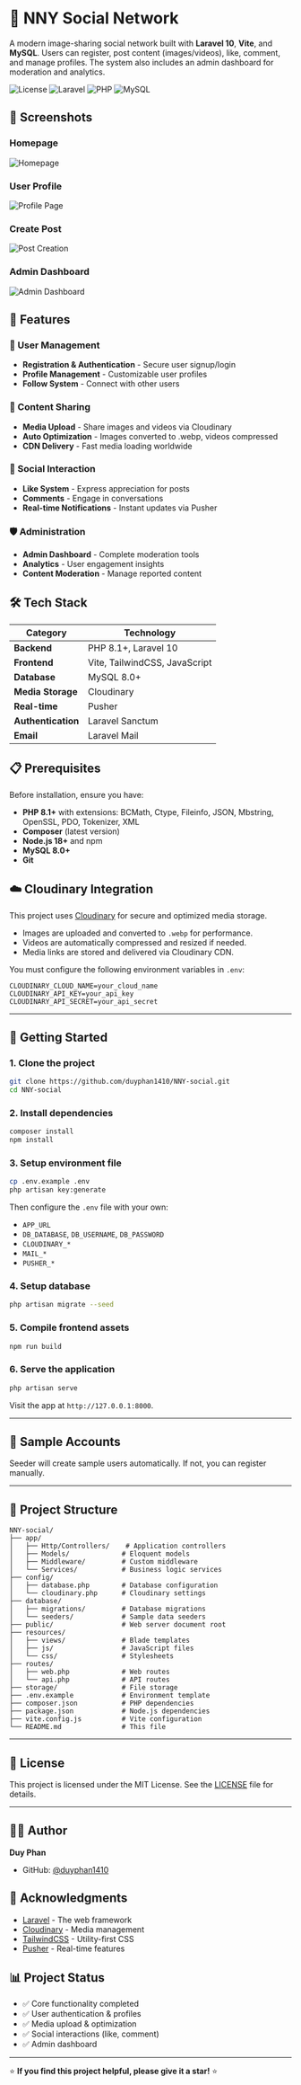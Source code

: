 # 📱 NNY Social Network

A modern image-sharing social network built with **Laravel 10**, **Vite**, and **MySQL**. Users can register, post content (images/videos), like, comment, and manage profiles. The system also includes an admin dashboard for moderation and analytics.

![License](https://img.shields.io/badge/license-MIT-blue.svg)
![Laravel](https://img.shields.io/badge/Laravel-10-red.svg)
![PHP](https://img.shields.io/badge/PHP-8.1+-blue.svg)
![MySQL](https://img.shields.io/badge/MySQL-8.0+-orange.svg)

## 📸 Screenshots

### Homepage
![Homepage](screenshots/homepage.png)

### User Profile
![Profile Page](screenshots/profile.png)

### Create Post
![Post Creation](screenshots/create-post.png)

### Admin Dashboard
![Admin Dashboard](screenshots/admin-dashboard.png)

## 🚀 Features

### 👥 User Management
- **Registration & Authentication** - Secure user signup/login
- **Profile Management** - Customizable user profiles
- **Follow System** - Connect with other users

### 📱 Content Sharing  
- **Media Upload** - Share images and videos via Cloudinary
- **Auto Optimization** - Images converted to .webp, videos compressed
- **CDN Delivery** - Fast media loading worldwide

### 💬 Social Interaction
- **Like System** - Express appreciation for posts
- **Comments** - Engage in conversations
- **Real-time Notifications** - Instant updates via Pusher

### 🛡️ Administration
- **Admin Dashboard** - Complete moderation tools
- **Analytics** - User engagement insights
- **Content Moderation** - Manage reported content

## 🛠️ Tech Stack

| Category | Technology |
|----------|------------|
| **Backend** | PHP 8.1+, Laravel 10 |
| **Frontend** | Vite, TailwindCSS, JavaScript |
| **Database** | MySQL 8.0+ |
| **Media Storage** | Cloudinary |
| **Real-time** | Pusher |
| **Authentication** | Laravel Sanctum |
| **Email** | Laravel Mail |

## 📋 Prerequisites

Before installation, ensure you have:

- **PHP 8.1+** with extensions: BCMath, Ctype, Fileinfo, JSON, Mbstring, OpenSSL, PDO, Tokenizer, XML
- **Composer** (latest version)
- **Node.js 18+** and npm
- **MySQL 8.0+**
- **Git**

## ☁️ Cloudinary Integration

This project uses [Cloudinary](https://cloudinary.com/) for secure and optimized media storage.

- Images are uploaded and converted to `.webp` for performance.
- Videos are automatically compressed and resized if needed.
- Media links are stored and delivered via Cloudinary CDN.

You must configure the following environment variables in `.env`:

```env
CLOUDINARY_CLOUD_NAME=your_cloud_name
CLOUDINARY_API_KEY=your_api_key
CLOUDINARY_API_SECRET=your_api_secret
```
---

## 🚀 Getting Started

### 1. Clone the project

```bash
git clone https://github.com/duyphan1410/NNY-social.git
cd NNY-social
````

### 2. Install dependencies

```bash
composer install
npm install
```

### 3. Setup environment file

```bash
cp .env.example .env
php artisan key:generate
```

Then configure the `.env` file with your own:

* `APP_URL`
* `DB_DATABASE`, `DB_USERNAME`, `DB_PASSWORD`
* `CLOUDINARY_*`
* `MAIL_*`
* `PUSHER_*`

### 4. Setup database

```bash
php artisan migrate --seed
```

### 5. Compile frontend assets

```bash
npm run build
```

### 6. Serve the application

```bash
php artisan serve
```

Visit the app at `http://127.0.0.1:8000`.

---

## 🧪 Sample Accounts

Seeder will create sample users automatically. If not, you can register manually.

---

## 📁 Project Structure

```
NNY-social/
├── app/
│   ├── Http/Controllers/    # Application controllers
│   ├── Models/             # Eloquent models
│   ├── Middleware/         # Custom middleware
│   └── Services/           # Business logic services
├── config/
│   ├── database.php        # Database configuration
│   └── cloudinary.php      # Cloudinary settings
├── database/
│   ├── migrations/         # Database migrations
│   └── seeders/            # Sample data seeders
├── public/                 # Web server document root
├── resources/
│   ├── views/              # Blade templates
│   ├── js/                 # JavaScript files
│   └── css/                # Stylesheets
├── routes/
│   ├── web.php             # Web routes
│   └── api.php             # API routes
├── storage/                # File storage
├── .env.example            # Environment template
├── composer.json           # PHP dependencies
├── package.json            # Node.js dependencies
├── vite.config.js          # Vite configuration
└── README.md               # This file
```

---

## 📄 License

This project is licensed under the MIT License. See the [LICENSE](LICENSE.md) file for details.

---

## 👨‍💻 Author

**Duy Phan**
- GitHub: [@duyphan1410](https://github.com/duyphan1410)

## 🙏 Acknowledgments

- [Laravel](https://laravel.com/) - The web framework
- [Cloudinary](https://cloudinary.com/) - Media management
- [TailwindCSS](https://tailwindcss.com/) - Utility-first CSS
- [Pusher](https://pusher.com/) - Real-time features

## 📊 Project Status

- ✅ Core functionality completed
- ✅ User authentication & profiles
- ✅ Media upload & optimization
- ✅ Social interactions (like, comment)
- ✅ Admin dashboard

---

⭐ **If you find this project helpful, please give it a star!** ⭐


